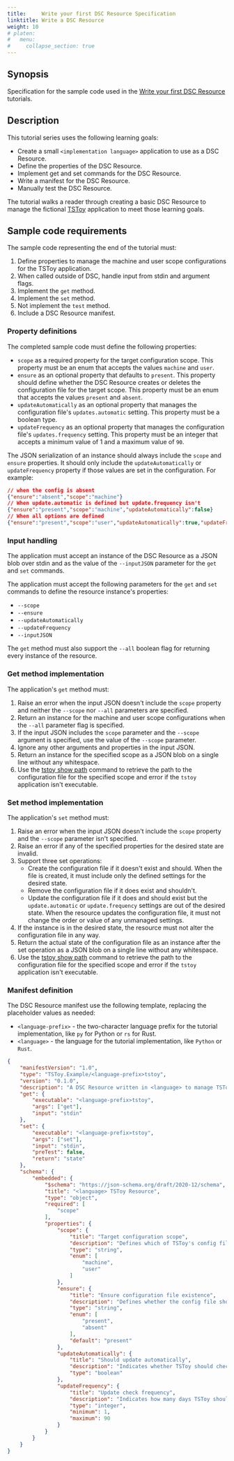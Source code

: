 ```yaml
---
title:     Write your first DSC Resource Specification
linktitle: Write a DSC Resource
weight: 10
# platen:
#   menu:
#     collapse_section: true
---
```


## Synopsis

Specification for the sample code used in the [Write your first DSC Resource][01] tutorials.

## Description

This tutorial series uses the following learning goals:

- Create a small `<implementation language>` application to use as a DSC Resource.
- Define the properties of the DSC Resource.
- Implement get and set commands for the DSC Resource.
- Write a manifest for the DSC Resource.
- Manually test the DSC Resource.

The tutorial walks a reader through creating a basic DSC Resource to manage the fictional
[TSToy][02] application to meet those learning goals.

## Sample code requirements

The sample code representing the end of the tutorial must:

1. Define properties to manage the machine and user scope configurations for the TSToy application.
1. When called outside of DSC, handle input from stdin and argument flags.
1. Implement the `get` method.
1. Implement the `set` method.
1. Not implement the `test` method.
1. Include a DSC Resource manifest.

### Property definitions

The completed sample code must define the following properties:

- `scope` as a required property for the target configuration scope. This property must be an enum
  that accepts the values `machine` and `user`.
- `ensure` as an optional property that defaults to `present`. This property should define whether
  the DSC Resource creates or deletes the configuration file for the target scope. This property
  must be an enum that accepts the values `present` and `absent`.
- `updateAutomatically` as an optional property that manages the configuration file's
  `updates.automatic` setting. This property must be a boolean type.
- `updateFrequency` as an optional property that manages the configuration file's
  `updates.frequency` setting. This property must be an integer that accepts a minimum value of 1
  and a maximum value of `90`.

The JSON serialization of an instance should always include the `scope` and `ensure` properties. It
should only include the `updateAutomatically` or `updateFrequency` property if those values are set
in the configuration. For example:

```json
// when the config is absent
{"ensure":"absent","scope":"machine"}
// When update.automatic is defined but update.frequency isn't
{"ensure":"present","scope":"machine","updateAutomatically":false}
// When all options are defined
{"ensure":"present","scope":"user","updateAutomatically":true,"updateFrequency":45}
```

### Input handling

The application must accept an instance of the DSC Resource as a JSON blob over stdin and as the
value of the `--inputJSON` parameter for the `get` and `set` commands.

The application must accept the following parameters for the `get` and `set` commands to define the
resource instance's properties:

- `--scope`
- `--ensure`
- `--updateAutomatically`
- `--updateFrequency`
- `--inputJSON`

The `get` method must also support the `--all` boolean flag for returning every instance of the
resource.

### Get method implementation

The application's `get` method must:

1. Raise an error when the input JSON doesn't include the `scope` property and neither the
   `--scope` nor `--all` parameters are specified.
1. Return an instance for the machine and user scope configurations when the `--all` parameter flag
   is specified.
1. If the input JSON includes the `scope` parameter and the `--scope` argument is specified, use
   the value of the `--scope` parameter.
1. Ignore any other arguments and properties in the input JSON.
1. Return an instance for the specified scope as a JSON blob on a single line without any
   whitespace.
1. Use the [tstoy show path][03] command to retrieve the path to the configuration file for the
   specified scope and error if the `tstoy` application isn't executable.

### Set method implementation

The application's `set` method must:

1. Raise an error when the input JSON doesn't include the `scope` property and the `--scope`
   parameter isn't specified.
1. Raise an error if any of the specified properties for the desired state are invalid.
1. Support three set operations:
   - Create the configuration file if it doesn't exist and should. When the file is created, it
     must include only the defined settings for the desired state.
   - Remove the configuration file if it does exist and shouldn't.
   - Update the configuration file if it does and should exist but the `update.automatic` or
     `update.frequency` settings are out of the desired state. When the resource updates the
     configuration file, it must not change the order or value of any unmanaged settings.
1. If the instance is in the desired state, the resource must not alter the configuration file in
   any way.
1. Return the actual state of the configuration file as an instance after the set operation as a
   JSON blob on a single line without any whitespace.
1. Use the [tstoy show path][03] command to retrieve the path to the configuration file for the
   specified scope and error if the `tstoy` application isn't executable.

### Manifest definition

The DSC Resource manifest use the following template, replacing the placeholder values as needed:

- `<language-prefix>` - the two-character language prefix for the tutorial implementation, like
  `py` for Python or `rs` for Rust.
- `<language>` - the language for the tutorial implementation, like `Python` or `Rust`.

```json
{
    "manifestVersion": "1.0",
    "type": "TSToy.Example/<language-prefix>tstoy",
    "version": "0.1.0",
    "description": "A DSC Resource written in <language> to manage TSToy.",
    "get": {
        "executable": "<language-prefix>tstoy",
        "args": ["get"],
        "input": "stdin"
    },
    "set": {
        "executable": "<language-prefix>tstoy",
        "args": ["set"],
        "input": "stdin",
        "preTest": false,
        "return": "state"
    },
    "schema": {
        "embedded": {
            "$schema": "https://json-schema.org/draft/2020-12/schema",
            "title": "<language> TSToy Resource",
            "type": "object",
            "required": [
                "scope"
            ],
            "properties": {
                "scope": {
                    "title": "Target configuration scope",
                    "description": "Defines which of TSToy's config files to manage.",
                    "type": "string",
                    "enum": [
                        "machine",
                        "user"
                    ]
                },
                "ensure": {
                    "title": "Ensure configuration file existence",
                    "description": "Defines whether the config file should exist.",
                    "type": "string",
                    "enum": [
                        "present",
                        "absent"
                    ],
                    "default": "present"
                },
                "updateAutomatically": {
                    "title": "Should update automatically",
                    "description": "Indicates whether TSToy should check for updates when it starts.",
                    "type": "boolean"
                },
                "updateFrequency": {
                    "title": "Update check frequency",
                    "description": "Indicates how many days TSToy should wait before checking for updates.",
                    "type": "integer",
                    "minimum": 1,
                    "maximum": 90
                }
            }
        }
    }
}
```

[01]: /DSC-Samples/tutorials/first-resource/
[02]: /DSC-Samples/tstoy/about/
[03]: /DSC-Samples/tstoy/cli/show-path/
